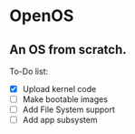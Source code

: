 # OpenOS
## An OS from scratch.
To-Do list:
- [x] Upload kernel code
- [ ] Make bootable images
- [ ] Add File System support
- [ ] Add app subsystem
